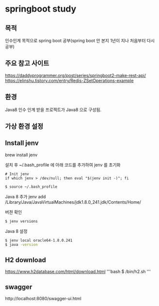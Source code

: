 # springboot study
## 목적
인수인계 목적으로 spring boot 공부(spring boot 안 본지 1년이 지나 처음부터 다시 공부)

## 주요 참고 사이트
https://daddyprogrammer.org/post/series/springboot2-make-rest-api/
https://elinshu.tistory.com/entry/Redis-ZSetOperations-example

## 환경 
Java8 인수 인계 받을 프로젝트가 Java8 으로 구성됨.

## 가상 환경 설정
## Install jenv
brew install jenv

설치 후 ~/.bash_profile 에 아래 코드를 추가하여 jenv 를 초기화
```
# Init jenv
if which jenv > /dev/null; then eval "$(jenv init -)"; fi
```

```bash
$ source ~/.bash_profile
```

Java 8 추가
jenv add /Library/Java/JavaVirtualMachines/jdk1.8.0_241.jdk/Contents/Home/

버젼 확인
```bash
$ jenv versions
```

Java 8 설정
```bash
$ jenv local oracle64-1.8.0.241
$ java -version
```

## H2 download
https://www.h2database.com/html/download.html
'''bash
$ /bin/h2.sh
'''

## swagger
http://localhost:8080/swagger-ui.html

